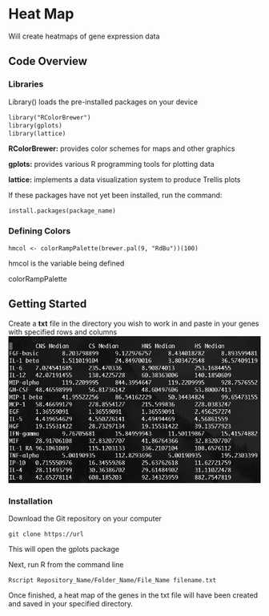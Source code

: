 # Heat Map

Will create heatmaps of gene expression data

## Code Overview

### Libraries
Library() loads the pre-installed packages on your device
```
library("RColorBrewer")
library(gplots)
library(lattice)
```
**RColorBrewer:** provides color schemes for maps and other graphics

**gplots:** provides various R programming tools for plotting data

**lattice:** implements a data visualization system to produce Trellis plots

If these packages have not yet been installed, run the command:
```
install.packages(package_name)
```
### Defining Colors
```
hmcol <- colorRampPalette(brewer.pal(9, "RdBu"))(100)
```
hmcol is the variable being defined

colorRampPalette 


## Getting Started

Create a **txt** file in the directory you wish to work in and paste in your genes with specified rows and columns
![image](https://github.com/suhaschandra/Data-Visualization/blob/master/Screen%20Shot%202018-07-12%20at%203.58.52%20PM.png)

### Installation

Download the Git repository on your computer 

```
git clone https://url
```
This will open the gplots package


Next, run R from the command line

```
Rscript Repository_Name/Folder_Name/File_Name filename.txt
```

Once finished, a heat map of the genes in the txt file will have been created and saved in your specified directory.

